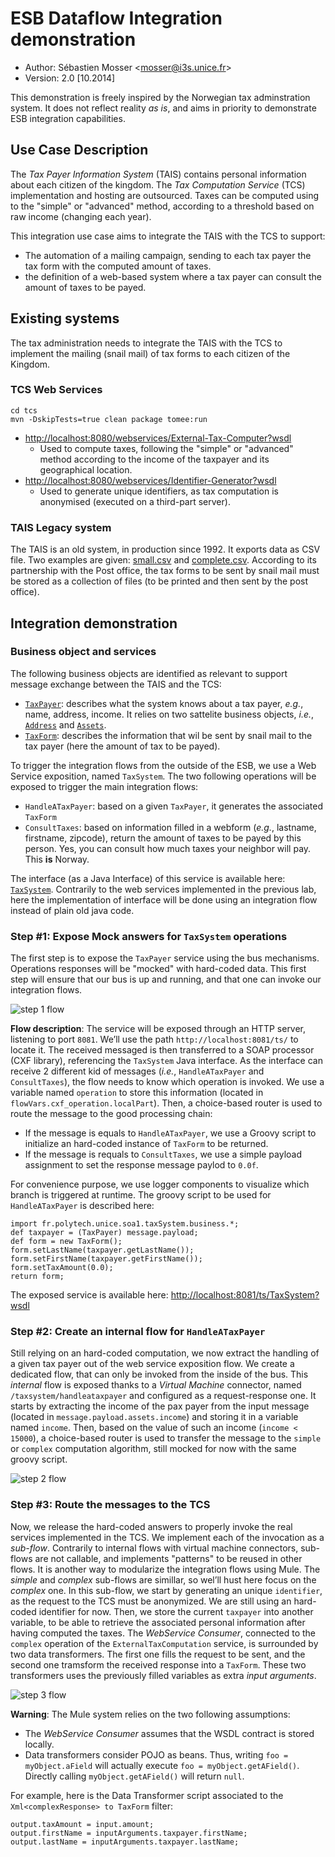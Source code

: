 # ESB Dataflow Integration demonstration

* Author: Sébastien Mosser <[mosser@i3s.unice.fr]()>
* Version: 2.0 [10.2014]

This demonstration is freely inspired by the Norwegian tax adminstration system. It does not reflect reality *as is*, and aims in priority to demonstrate ESB integration capabilities.

## Use Case Description

The *Tax Payer Information System* (TAIS) contains personal information about each citizen of the kingdom. The *Tax Computation Service* (TCS) implementation and hosting are outsourced. Taxes can be computed using to the "simple" or "advanced" method, according to a threshold based on raw income (changing each year).

This integration use case aims to integrate the TAIS with the TCS to support:

* The automation of a mailing campaign, sending to each tax payer the tax form with the computed amount of taxes.
* the definition of a web-based system where a tax payer can consult the amount of taxes to be payed.

## Existing systems 

The tax administration needs to integrate the TAIS with the TCS to implement the mailing (snail mail) of tax forms to each citizen of the Kingdom. 

### TCS Web Services

    cd tcs
    mvn -DskipTests=true clean package tomee:run
    
* [http://localhost:8080/webservices/External-Tax-Computer?wsdl]()
  * Used to compute taxes, following the "simple" or "advanced" method according to the income of the taxpayer and its geographical location.
* [http://localhost:8080/webservices/Identifier-Generator?wsdl]()
  * Used to generate unique identifiers, as tax computation is anonymised (executed on a third-part server).

### TAIS Legacy system

The TAIS is an old system, in production since 1992. It exports data as CSV file. Two examples are given: [small.csv](https://github.com/polytechnice-si/5A-2014-SOA1/blob/master/flows/ds_small.csv) and [complete.csv](https://github.com/polytechnice-si/5A-2014-SOA1/blob/master/flows/ds_complete.csv). According to its partnership with the Post office, the tax forms to be sent by snail mail must be stored as a collection of files (to be printed and then sent by the post office).


## Integration demonstration

### Business object and services

The following business objects are identified as relevant to support message exchange between the TAIS and the TCS:

* [`TaxPayer`](https://github.com/polytechnice-si/5A-2014-SOA1/blob/master/flows/taxsystem/src/main/java/fr/polytech/unice/soa1/taxSystem/business/TaxPayer.java): describes what the system knows about a tax payer, *e.g.*, name, address, income. It relies on two sattelite business objects, *i.e.*, [`Address`](https://github.com/polytechnice-si/5A-2014-SOA1/blob/master/flows/taxsystem/src/main/java/fr/polytech/unice/soa1/taxSystem/business/Address.java) and [`Assets`](https://github.com/polytechnice-si/5A-2014-SOA1/blob/master/flows/taxsystem/src/main/java/fr/polytech/unice/soa1/taxSystem/business/Assets.java). 
* [`TaxForm`](https://github.com/polytechnice-si/5A-2014-SOA1/blob/master/flows/taxsystem/src/main/java/fr/polytech/unice/soa1/taxSystem/business/TaxForm.java): describes the information that wil be sent by snail mail to the tax payer (here the amount of tax to be payed).

To trigger the integration flows from the outside of the ESB, we use a Web Service exposition, named `TaxSystem`. The two following operations will be exposed to trigger the main integration flows:

* `HandleATaxPayer`: based on a given `TaxPayer`, it generates the associated `TaxForm`
* `ConsultTaxes`: based on information filled in a webform (*e.g.*, lastname, firstname, zipcode), return the amount of taxes to be payed by this person. Yes, you can consult how much taxes your neighbor will pay. This **is** Norway. 

The interface (as a Java Interface) of this service is available here: [`TaxSystem`](https://github.com/polytechnice-si/5A-2014-SOA1/blob/master/flows/taxsystem/src/main/java/fr/polytech/unice/soa1/taxSystem/services/TaxSystem.java). Contrarily to the web services implemented in the previous lab, here the implementation of interface will be done using an integration flow instead of plain old java code.

### Step #1: Expose Mock answers for `TaxSystem` operations

The first step is to expose the `TaxPayer` service using the bus mechanisms. Operations responses will be "mocked" with hard-coded data. This first step will ensure that our bus is up and running, and that one can invoke our integration flows.

![step 1 flow](https://raw.githubusercontent.com/polytechnice-si/5A-2014-SOA1/master/flows/pictures/step1.png "Step #1")

**Flow description**: The service will be exposed through an HTTP server, listening to port `8081`. We’ll use the path `http://localhost:8081/ts/` to locate it. The received messaged is then transferred to a SOAP processor (CXF library), referencing the `TaxSystem` Java interface. As the interface can receive 2 different kid of messages (*i.e.*, `HandleATaxPayer` and `ConsultTaxes`), the flow needs to know which operation is invoked. We use a variable named `operation` to store this information (located in `flowVars.cxf_operation.localPart`). Then, a choice-based router is used to route the message to the good processing chain:

* If the message is equals to `HandleATaxPayer`, we use a Groovy script to initialize an hard-coded instance of `TaxForm` to be returned.
* If the message is requals to `ConsultTaxes`, we use a simple payload assignment to set the response message paylod to `0.0f`.

For convenience purpose, we use logger components to visualize which branch is triggered at runtime. The groovy script to be used for `HandleATaxPayer` is described here:

    import fr.polytech.unice.soa1.taxSystem.business.*;
    def taxpayer = (TaxPayer) message.payload;
    def form = new TaxForm();
    form.setLastName(taxpayer.getLastName());
    form.setFirstName(taxpayer.getFirstName());
    form.setTaxAmount(0.0);
    return form;
    
The exposed service is available here: [http://localhost:8081/ts/TaxSystem?wsdl]()


### Step #2: Create an internal flow for `HandleATaxPayer`

Still relying on an hard-coded computation, we now extract the handling of a given tax payer out of the web service exposition flow. We create a dedicated flow, that can only be invoked from the inside of the bus. This *internal* flow is exposed thanks to a *Virtual Machine* connector, named `/taxsystem/handleataxpayer` and configured as a request-response one. It starts by extracting the income of the pax payer from the input message (located in `message.payload.assets.income`) and storing it in a variable named `income`. Then, based on the value of such an income (`income < 15000`), a choice-based router is used to transfer the message to the `simple` or `complex` computation algorithm, still mocked for now with the same groovy script.

![step 2 flow](https://raw.githubusercontent.com/polytechnice-si/5A-2014-SOA1/master/flows/pictures/step2.png "Step #2")

### Step #3: Route the messages to the TCS

Now, we release the hard-coded answers to properly invoke the real services implemented in the TCS. We implement each of the invocation as a *sub-flow*. Contrarily to internal flows with virtual machine connectors, sub-flows are not callable, and implements "patterns" to be reused in other flows. It is another way to modularize the integration flows using Mule. The *simple* and *complex* sub-flows are simillar, so wel’ll hust here focus on the *complex* one. In this sub-flow, we start by generating an unique `identifier`, as the request to the TCS must be anonymized. We are still using an hard-coded identifier for now. Then, we store the current `taxpayer` into another variable, to be able to retrieve the associated personal information after having computed the taxes. The *WebService Consumer*, connected to the `complex` operation of the `ExternalTaxComputation` service, is surrounded by two data transformers. The first one fills the request to be sent, and the second one tramsform the received response into a `TaxForm`. These two transformers uses the previously filled variables as extra *input arguments*.

![step 3 flow](https://raw.githubusercontent.com/polytechnice-si/5A-2014-SOA1/master/flows/pictures/step3.png "Step #3")

**Warning**: The Mule system relies on the two following assumptions:

* The *WebService Consumer* assumes that the WSDL contract is stored locally.
* Data transformers consider POJO as beans. Thus, writing `foo = myObject.aField` will actually execute `foo = myObject.getAField()`. Directly calling `myObject.getAField()` will return `null`.

For example, here is the Data Transformer script associated to the `Xml<complexResponse> to TaxForm` filter:

    output.taxAmount = input.amount;
    output.firstName = inputArguments.taxpayer.firstName;
    output.lastName = inputArguments.taxpayer.lastName;






 